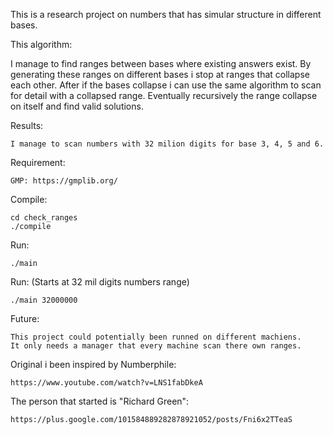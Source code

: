 This is a research project on numbers that has simular structure in different bases.


This algorithm:

I manage to find ranges between bases where existing answers exist.
By generating these ranges on different bases i stop at ranges
that collapse each other. After if the bases collapse i can use the same algorithm
to scan for detail with a collapsed range. Eventually recursively the range collapse on itself
and find valid solutions.


Results:

	I manage to scan numbers with 32 milion digits for base 3, 4, 5 and 6.


Requirement:

	GMP: https://gmplib.org/


Compile:

	cd check_ranges
	./compile


Run:

	./main

Run: (Starts at 32 mil digits numbers range)

	./main 32000000


Future:

	This project could potentially been runned on different machiens.
	It only needs a manager that every machine scan there own ranges.


Original i been inspired by Numberphile:

	https://www.youtube.com/watch?v=LNS1fabDkeA


The person that started is "Richard Green":

	https://plus.google.com/101584889282878921052/posts/Fni6x2TTeaS